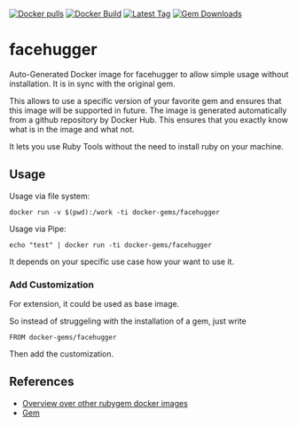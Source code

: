 [![Docker pulls](https://img.shields.io/docker/pulls/rubygem/facehugger.svg)](https://hub.docker.com/r/rubygem/facehugger/)
[![Docker Build](https://img.shields.io/docker/automated/rubygem/facehugger.svg)](https://hub.docker.com/r/rubygem/facehugger/)
[![Latest Tag](https://img.shields.io/github/tag/docker-rubygem/facehugger.svg)](https://hub.docker.com/r/rubygem/facehugger/)
[![Gem Downloads](https://img.shields.io/gem/dt/facehugger.svg)](https://rubygems.org/gems/facehugger/)
# facehugger

Auto-Generated Docker image for facehugger to allow simple usage without installation.
It is in sync with the original gem.

This allows to use a specific version of your favorite gem and ensures that this image will be supported in future.
The image is generated automatically from a github repository by Docker Hub.
This ensures that you exactly know what is in the image and what not.

It lets you use Ruby Tools without the need to install ruby on your machine.

## Usage

Usage via file system:

`docker run -v $(pwd):/work -ti docker-gems/facehugger`

Usage via Pipe:

`echo "test" | docker run -ti docker-gems/facehugger`

It depends on your specific use case how your want to use it.

### Add Customization

For extension, it could be used as base image.

So instead of struggeling with the installation of a gem, just write

`FROM docker-gems/facehugger`

Then add the customization.

## References

 - [Overview over other rubygem docker images](https://github.com/thinkbot/docker-rubygem)
 - [Gem](https://rubygems.org/gems/facehugger/)
